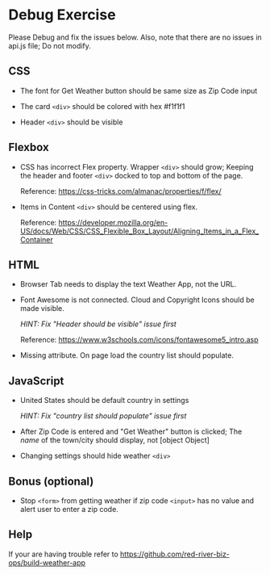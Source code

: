
# Debug Exercise

Please Debug and fix the issues below. Also, note that there are no issues in api.js file; Do not modify.

## CSS

- The font for Get Weather button should be same size as Zip Code input

- The card `<div>` should be colored with hex #f1f1f1

- Header `<div>` should be visible

## Flexbox

- CSS has incorrect Flex property. Wrapper `<div>` should grow; Keeping the header and footer `<div>` docked to top and bottom of the page.

   Reference: <https://css-tricks.com/almanac/properties/f/flex/>

- Items in Content `<div>` should be centered using flex.

   Reference: <https://developer.mozilla.org/en-US/docs/Web/CSS/CSS_Flexible_Box_Layout/Aligning_Items_in_a_Flex_Container>

## HTML

- Browser Tab needs to display the text Weather App, not the URL.

- Font Awesome is not connected. Cloud and Copyright Icons should be made visible. 

   *HINT: Fix "Header should be visible" issue first*

   Reference: <https://www.w3schools.com/icons/fontawesome5_intro.asp>

- Missing attribute. On page load the country list should populate.

## JavaScript

- United States should be default country in settings 

   *HINT: Fix "country list should populate" issue first*

- After Zip Code is entered and "Get Weather" button is clicked; The _name_ of the town/city should display, not [object Object]

- Changing settings should hide weather `<div>`

## Bonus (optional)

- Stop `<form>` from getting weather if zip code `<input>` has no value and alert user to enter a zip code.

## Help

If your are having trouble refer to <https://github.com/red-river-biz-ops/build-weather-app>
